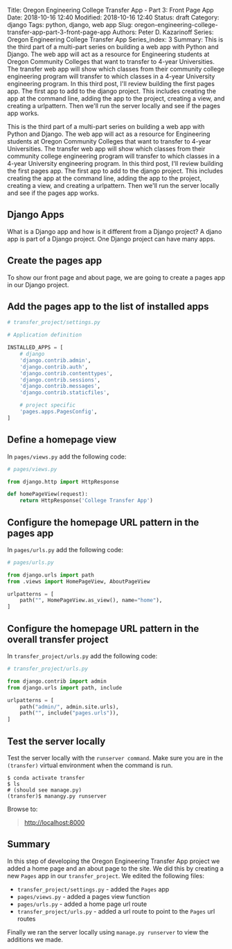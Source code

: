 Title: Oregon Engineering College Transfer App - Part 3: Front Page App
Date: 2018-10-16 12:40
Modified: 2018-10-16 12:40
Status: draft
Category: django
Tags: python, django, web app
Slug: oregon-engineering-college-transfer-app-part-3-front-page-app
Authors: Peter D. Kazarinoff
Series: Oregon Engineering College Transfer App
Series_index: 3
Summary: This is the third part of a multi-part series on building a web app with Python and Django. The web app will act as a resource for Engineering students at Oregon Community Colleges that want to transfer to 4-year Universities. The transfer web app will show which classes from their community college engineering program will transfer to which classes in a 4-year University engineering program. In this third post, I'll review building the first pages app. The first app to add to the django project. This includes creating the app at the command line, adding the app to the project, creating a view, and creating a urlpattern. Then we'll run the server locally and see if the pages app works.

This is the third part of a multi-part series on building a web app with Python and Django. The web app will act as a resource for Engineering students at Oregon Community Colleges that want to transfer to 4-year Universities. The transfer web app will show which classes from their community college engineering program will transfer to which classes in a 4-year University engineering program. In this third post, I'll review building the first pages app. The first app to add to the django project. This includes creating the app at the command line, adding the app to the project, creating a view, and creating a urlpattern. Then we'll run the server locally and see if the pages app works.

## Django Apps

What is a Django app and how is it different from a Django project? A djano app is part of a Django project. One Django project can have many apps.

## Create the pages app

To show our front page and about page, we are going to create a pages app in our Django project.

## Add the pages app to the list of installed apps

```python
# transfer_project/settings.py

# Application definition

INSTALLED_APPS = [
    # django
    'django.contrib.admin',
    'django.contrib.auth',
    'django.contrib.contenttypes',
    'django.contrib.sessions',
    'django.contrib.messages',
    'django.contrib.staticfiles',

    # project specific
    'pages.apps.PagesConfig',
]

```

## Define a homepage view

In ```pages/views.py``` add the following code:

```python
# pages/views.py

from django.http import HttpResponse

def homePageView(request):
    return HttpResponse('College Transfer App')
```

## Configure the homepage URL pattern in the pages app

In ```pages/urls.py``` add the following code:

```python
# pages/urls.py

from django.urls import path
from .views import HomePageView, AboutPageView

urlpatterns = [
    path("", HomePageView.as_view(), name="home"),
]
```

## Configure the homepage URL pattern in the overall transfer project

In ```transfer_project/urls.py``` add the following code:

```python
# transfer_project/urls.py

from django.contrib import admin
from django.urls import path, include

urlpatterns = [
    path("admin/", admin.site.urls),
    path("", include("pages.urls")),
]

```

## Test the server locally

Test the server locally with the ```runserver command```. Make sure you are in the ```(transfer)``` virtual environment when the command is run.

```text
$ conda activate transfer
$ ls
# (should see manage.py)
(transfer)$ manangy.py runserver
```

Browse to:

 > [http://localhost:8000](http://localhost:8000)

## Summary

In this step of developing the Oregon Engineering Transfer App project we added a home page and an about page to the site. We did this by creating a new ```Pages``` app in our ```transfer_project```. We edited the following files:

 * ```transfer_project/settings.py``` - added the ```Pages``` app
 * ```pages/views.py``` - added a pages view function
 * ```pages/urls.py``` - added a home page url route 
 * ```transfer_project/urls.py``` - added a url route to point to the ```Pages``` url routes

 Finally we ran the server locally using ```manage.py runserver``` to view the additions we made.
 